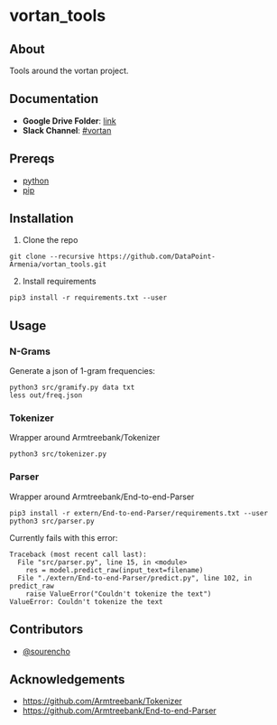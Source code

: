 # vortan_tools
## About

Tools around the vortan project.

## Documentation

- **Google Drive Folder**: [link](https://drive.google.com/drive/folders/1f1feyB_po6hS7TFvdvPWZ3Q6dSEDjklQ)
- **Slack Channel**: [#vortan](https://datapointarmenia.slack.com/archives/C01LE2ADLFJ)

## Prereqs

- [python](https://www.python.org/downloads/)
- [pip](https://pypi.org/project/pip/)

## Installation

1. Clone the repo
```
git clone --recursive https://github.com/DataPoint-Armenia/vortan_tools.git
```
2. Install requirements
```
pip3 install -r requirements.txt --user
```

## Usage

### N-Grams

Generate a json of 1-gram frequencies:
```
python3 src/gramify.py data txt
less out/freq.json
```

### Tokenizer

Wrapper around Armtreebank/Tokenizer

```
python3 src/tokenizer.py
```

### Parser

Wrapper around Armtreebank/End-to-end-Parser

```
pip3 install -r extern/End-to-end-Parser/requirements.txt --user
python3 src/parser.py
```

Currently fails with this error:
```
Traceback (most recent call last):
  File "src/parser.py", line 15, in <module>
    res = model.predict_raw(input_text=filename)
  File "./extern/End-to-end-Parser/predict.py", line 102, in predict_raw
    raise ValueError("Couldn't tokenize the text")
ValueError: Couldn't tokenize the text
```

## Contributors

- [@sourencho](https://github.com/sourencho)

## Acknowledgements

- https://github.com/Armtreebank/Tokenizer
- https://github.com/Armtreebank/End-to-end-Parser

